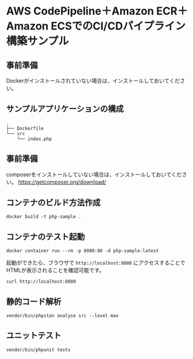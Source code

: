 # AWS CodePipeline＋Amazon ECR＋Amazon ECSでのCI/CDパイプライン構築サンプル


## 事前準備

Dockerがインストールされていない場合は、インストールしておいてください。

## サンプルアプリケーションの構成


```shell
.
├── Dockerfile
└── src
    └── index.php
```

## 事前準備

composerをインストールしていない場合は、インストールしておいてください。
https://getcomposer.org/download/


## コンテナのビルド方法作成


```shell
docker build -t php-sample .
```

## コンテナのテスト起動

```shell
docker container run --rm -p 8080:80 -d php-sample:latest
```

起動ができたら、ブラウザで `http://localhost:8080` にアクセスすることでHTMLが表示されることを確認可能です。

```shell
curl http://localhost:8080
```

## 静的コード解析

```shell
vendor/bin/phpstan analyse src --level max
```

## ユニットテスト

```shell
vendor/bin/phpunit tests
```
